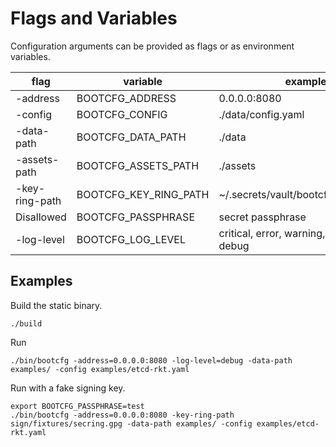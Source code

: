 
# Flags and Variables

Configuration arguments can be provided as flags or as environment variables.

| flag | variable | example |
|------|----------|---------|
| -address | BOOTCFG_ADDRESS | 0.0.0.0:8080 |
| -config | BOOTCFG_CONFIG | ./data/config.yaml |
| -data-path | BOOTCFG_DATA_PATH | ./data |
| -assets-path | BOOTCFG_ASSETS_PATH | ./assets |
| -key-ring-path | BOOTCFG_KEY_RING_PATH | ~/.secrets/vault/bootcfg/secring.gpg |
| Disallowed | BOOTCFG_PASSPHRASE | secret passphrase |
| -log-level | BOOTCFG_LOG_LEVEL | critical, error, warning, notice, info, debug |

## Examples

Build the static binary.

    ./build

Run

    ./bin/bootcfg -address=0.0.0.0:8080 -log-level=debug -data-path examples/ -config examples/etcd-rkt.yaml

Run with a fake signing key.

    export BOOTCFG_PASSPHRASE=test
    ./bin/bootcfg -address=0.0.0.0:8080 -key-ring-path sign/fixtures/secring.gpg -data-path examples/ -config examples/etcd-rkt.yaml


